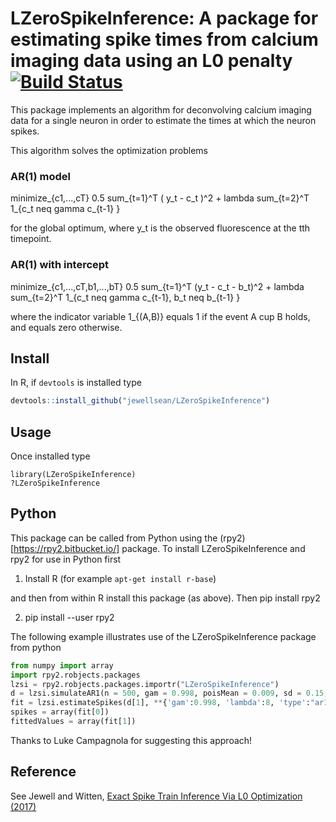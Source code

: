 # LZeroSpikeInference: A package for estimating spike times from calcium imaging data using an L0 penalty [![Build Status](https://travis-ci.com/jewellsean/LZeroSpikeInference.svg?token=oixVftbrq2TkrSApRKn2&branch=master)](https://travis-ci.com/jewellsean/LZeroSpikeInference)

This package implements an algorithm for deconvolving calcium imaging data for a single neuron in order to estimate the times at which the neuron spikes.

This algorithm solves the optimization problems
### AR(1) model
minimize_{c1,...,cT} 0.5 sum_{t=1}^T ( y_t - c_t )^2 + lambda sum_{t=2}^T 1_{c_t neq gamma c_{t-1} }

for the global optimum, where y_t is the observed fluorescence at the tth timepoint.

### AR(1) with intercept
minimize_{c1,...,cT,b1,...,bT} 0.5 sum_{t=1}^T (y_t - c_t - b_t)^2 + lambda sum_{t=2}^T 1_{c_t neq gamma c_{t-1}, b_t neq b_{t-1} }

where the indicator variable 1_{(A,B)} equals 1 if the event A cup B holds, and equals zero otherwise.

Install 
-----

In R, if ``devtools`` is installed type 

```r
devtools::install_github("jewellsean/LZeroSpikeInference")
```

Usage
----

Once installed type 
```{r}
library(LZeroSpikeInference)
?LZeroSpikeInference
```

Python
----

This package can be called from Python using the (rpy2)[https://rpy2.bitbucket.io/] package. To install LZeroSpikeInference and rpy2 for use in Python first

1. Install R (for example `apt-get install r-base`)

and then from within R install this package (as above). Then pip install rpy2

2. pip install --user rpy2

The following example illustrates use of the LZeroSpikeInference package from python 

```python
from numpy import array
import rpy2.robjects.packages
lzsi = rpy2.robjects.packages.importr("LZeroSpikeInference")
d = lzsi.simulateAR1(n = 500, gam = 0.998, poisMean = 0.009, sd = 0.15, seed = 8)
fit = lzsi.estimateSpikes(d[1], **{'gam':0.998, 'lambda':8, 'type':"ar1"})
spikes = array(fit[0])
fittedValues = array(fit[1])
```

Thanks to Luke Campagnola for suggesting this approach!  

Reference
-----

See Jewell and Witten, [Exact Spike Train Inference Via L0 Optimization (2017)](https://arxiv.org/abs/1703.08644)
